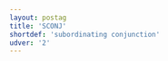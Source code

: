 ```yaml
---
layout: postag
title: 'SCONJ'
shortdef: 'subordinating conjunction'
udver: '2'
---
```

<!-- Interlanguage links updated Po lis 14 15:34:37 CET 2022 -->
